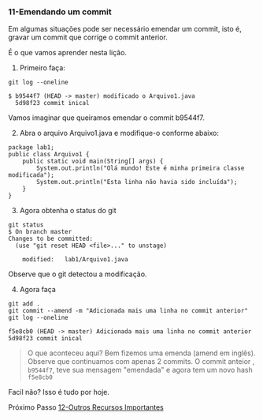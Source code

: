 ### 11-Emendando um commit

Em algumas situações pode ser necessário emendar um commit, isto é, gravar um commit que corrige o commit anterior.

É o que vamos aprender nesta lição.

1. Primeiro faça:

```
git log --oneline

$ b9544f7 (HEAD -> master) modificado o Arquivo1.java
  5d98f23 commit inical
````

Vamos imaginar que queiramos emendar o commit b9544f7.

2. Abra o arquivo Arquivo1.java e modifique-o conforme abaixo:


```
package lab1;
public class Arquivo1 {
    public static void main(String[] args) {
        System.out.println("Olá mundo! Este é minha primeira classe modificada");
        System.out.println("Esta linha não havia sido incluída");
    }
}
```

3. Agora obtenha o status do git

```
git status
$ On branch master
Changes to be committed:
  (use "git reset HEAD <file>..." to unstage)

	modified:   lab1/Arquivo1.java

````

Observe que o git detectou a modificação.

4. Agora faça 

````
git add .
git commit --amend -m "Adicionada mais uma linha no commit anterior"
git log --oneline
````


````
f5e8cb0 (HEAD -> master) Adicionada mais uma linha no commit anterior
5d98f23 commit inical
````


> O que aconteceu aqui? Bem fizemos uma emenda (amend em inglês). Observe que continuamos com apenas 2 commits. O commit anteior , `b9544f7`, teve sua mensagem "emendada" e agora tem um novo hash `f5e8cb0`

Facil não?
Isso é tudo por hoje.

Próximo Passo [12-Outros Recursos Importantes](../12-OutrosRecursos/README.md)
